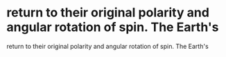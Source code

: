 # return to their original polarity and angular rotation of spin. The Earth's

return to their original polarity and angular rotation of spin. The Earth's